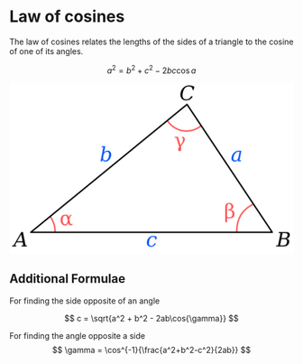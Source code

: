 # Law of cosines

The law of cosines relates the lengths of the sides of a triangle to the cosine of one of its angles.

$$
a^2 = b^2 + c^2 - 2bc\cos{a}
$$

![Sides and angles symbols](image.png)

## Additional Formulae

  For finding the side opposite of an angle

$$
c = \sqrt{a^2 + b^2 - 2ab\cos{\gamma}} 
$$

  For finding the angle opposite a side
$$
\gamma = \cos^{-1}{\frac{a^2+b^2-c^2}{2ab}}
$$
